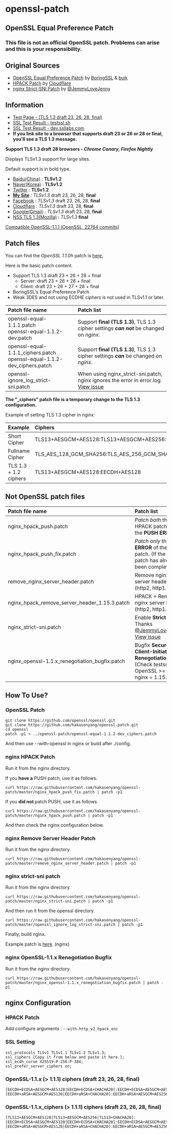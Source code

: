 # openssl-patch

## OpenSSL Equal Preference Patch

### This file is not an official OpenSSL patch. Problems can arise and this is your responsibility.

## Original Sources
- [OpenSSL Equal Preference Patch](https://boringssl.googlesource.com/boringssl/+/858a88daf27975f67d9f63e18f95645be2886bfb%5E%21) by [BoringSSL](https://github.com/google/boringssl) & [buik](https://gitlab.com/buik/openssl/blob/openssl-patch/openssl-1.1)
- [HPACK Patch](https://github.com/cloudflare/sslconfig/blob/master/patches/nginx_1.13.1_http2_hpack.patch) by [Cloudflare](https://github.com/cloudflare/sslconfig)
- [nginx Strict-SNI Patch](https://github.com/hakasenyang/openssl-patch/issues/1#issuecomment-421551872) by [@JemmyLoveJenny](https://github.com/JemmyLoveJenny)

## Information

- [Test Page - (TLS 1.3 draft 23, 26, 28, final)](https://ssl.hakase.io/)
- [SSL Test Result - testssl.sh](https://ssl.hakase.io/ssltest/hakase.io.html)
- [SSL Test Result - dev.ssllabs.com](https://dev.ssllabs.com/ssltest/analyze.html?d=hakase.io)
- **If you link site to a browser that supports draft 23 or 26 or 28 or final, you'll see a TLS 1.3 message.**

**Support TLS 1.3 draft 28 browsers - _Chrome Canary, Firefox Nightly_**

Displays TLSv1.3 support for large sites.

Default support is in bold type.
- [Baidu(China)](https://baidu.cn/) : **TLSv1.2**
- [Naver(Korea)](https://naver.com/) : **TLSv1.2**
- [Twitter](https://twitter.com/) : **TLSv1.2**
- [**My Site**](https://hakase.io/) : _TLSv1.3_ draft 23, 26, 28, **final**
- [Facebook](https://facebook.com/) : _TLSv1.3_ draft 23, 26, 28, **final**
- [Cloudflare](https://cloudflare.com/) : _TLSv1.3_ draft 23, 28, **final**
- [Google(Gmail)](https://gmail.com/) : _TLSv1.3_ draft 23, 28, **final**
- [NSS TLS 1.3(Mozilla)](https://tls13.crypto.mozilla.org/) : _TLSv1.3_ **final**

[Compatible OpenSSL-1.1.1 (OpenSSL, 22764 commits)](https://github.com/openssl/openssl/tree/1708e3e85b4a86bae26860aa5d2913fc8eff6086)

## Patch files

You can find the _OpenSSL 1.1.0h_ patch is [here.](https://gitlab.com/buik/openssl/blob/openssl-patch/openssl-1.1/OpenSSL1.1h-equal-preference-cipher-groups.patch)

Here is the basic patch content.
- Support TLS 1.3 draft 23 + 26 + 28 + final
    - Server: draft 23 + 26 + 28 + final
    - Client: draft 23 + 26 + 27 + 28 + final
- BoringSSL's Equal Preference Patch
- Weak 3DES and not using ECDHE ciphers is not used in TLSv1.1 or later.

| Patch file name | Patch list |
| :--- | :--- |
| openssl-equal-1.1.1.patch<br>openssl-equal-1.1.2-dev.patch | Support **final (TLS 1.3)**, TLS 1.3 cipher settings **_can not_** be changed on _nginx_. |
| openssl-equal-1.1.1_ciphers.patch<br>openssl-equal-1.1.2-dev_ciphers.patch | Support **final (TLS 1.3)**, TLS 1.3 cipher settings **_can_** be changed on _nginx_. |
| openssl-ignore_log_strict-sni.patch | When using nginx_strict-sni.patch, nginx ignores the error in error.log. [View issue](https://github.com/hakasenyang/openssl-patch/issues/1#issuecomment-421594901) |

**The "_ciphers" patch file is a temporary change to the TLS 1.3 configuration.**

Example of setting TLS 1.3 cipher in nginx:

| Example | Ciphers |
| :--- | :--- |
| Short Cipher |  TLS13+AESGCM+AES128:TLS13+AESGCM+AES256:TLS13+CHACHA20 |
| Fullname Cipher | TLS_AES_128_GCM_SHA256:TLS_AES_256_GCM_SHA384:TLS_CHACHA20_POLY1305_SHA256 |
| TLS 1.3 + 1.2 ciphers | TLS13+AESGCM+AES128:EECDH+AES128 |

## Not OpenSSL patch files

| Patch file name | Patch list |
| :--- | :--- |
| nginx_hpack_push.patch | _Patch both_ the HPACK patch and the **PUSH ERROR**. |
| nginx_hpack_push_fix.patch | _Patch only_ the **PUSH ERROR** of the hpack patch. (If the HPACK patch has already been completed) |
| remove_nginx_server_header.patch | Remove nginx server header. (http2, http1.1) |
| nginx_hpack_remove_server_header_1.15.3.patch | HPACK + Remove nginx server header. (http2, http1.1) |
| nginx_strict-sni.patch | Enable **Strict-SNI**. Thanks [@JemmyLoveJenny](https://github.com/JemmyLoveJenny). [View issue](https://github.com/hakasenyang/openssl-patch/issues/1#issuecomment-421551872) |
| nginx_openssl-1.1.x_renegotiation_bugfix.patch | Bugfix **Secure Client-Initiated Renegotiation**. (Check testssl.sh) OpenSSL >= 1.1.x, nginx = 1.15.4 |

## How To Use?

### OpenSSL Patch

```
git clone https://github.com/openssl/openssl.git
git clone https://github.com/hakasenyang/openssl-patch.git
cd openssl
patch -p1 < ../openssl-patch/openssl-equal-1.1.2-dev_ciphers.patch
```

And then use --with-openssl in nginx or build after ./config.

### nginx HPACK Patch

Run it from the nginx directory.

If you **have a** PUSH patch, use it as follows.

``curl https://raw.githubusercontent.com/hakasenyang/openssl-patch/master/nginx_hpack_push_fix.patch | patch -p1 ``

If you **did not** patch PUSH, use it as follows.

``curl https://raw.githubusercontent.com/hakasenyang/openssl-patch/master/nginx_hpack_push.patch | patch -p1``

And then check the nginx configuration below.

### nginx Remove Server Header Patch

Run it from the nginx directory.

``curl https://raw.githubusercontent.com/hakasenyang/openssl-patch/master/remove_nginx_server_header.patch | patch -p1``

### nginx strict-sni patch

Run it from the nginx directory.

``curl https://raw.githubusercontent.com/hakasenyang/openssl-patch/master/nginx_strict-sni.patch | patch -p1``

And then run it from the openssl directory.

``curl https://raw.githubusercontent.com/hakasenyang/openssl-patch/master/openssl_ignore_log_strict-sni.patch | patch -p1``

Finally, build nginx.

Example patch is [here](https://github.com/hakasenyang/nginx-build/blob/master/strict-sni-example.patch). (nginx)

### nginx OpenSSL-1.1.x Renegotiation Bugfix

Run it from the nginx directory.

``curl https://raw.githubusercontent.com/hakasenyang/openssl-patch/master/nginx_openssl-1.1.x_renegotiation_bugfix.patch | patch -p1``

## nginx Configuration

### HPACK Patch

Add configure arguments : ``--with-http_v2_hpack_enc``

### SSL Setting
```
ssl_protocols TLSv1 TLSv1.1 TLSv1.2 TLSv1.3;
ssl_ciphers [Copy it from below and paste it here.];
ssl_ecdh_curve X25519:P-256:P-384;
ssl_prefer_server_ciphers on;
```

### OpenSSL-1.1.x (> 1.1.1) ciphers (draft 23, 26, 28, final)
```
[EECDH+ECDSA+AESGCM+AES128|EECDH+ECDSA+CHACHA20]:EECDH+ECDSA+AESGCM+AES256:EECDH+ECDSA+AES128+SHA:EECDH+ECDSA+AES256+SHA:[EECDH+aRSA+AESGCM+AES128|EECDH+aRSA+CHACHA20]:EECDH+aRSA+AESGCM+AES256:EECDH+aRSA+AES128+SHA:EECDH+aRSA+AES256+SHA:RSA+AES128+SHA:RSA+AES256+SHA:RSA+3DES
```

### OpenSSL-1.1.x_ciphers (> 1.1.1) ciphers (draft 23, 26, 28, final)
```
[TLS13+AESGCM+AES128|TLS13+AESGCM+AES256|TLS13+CHACHA20]:[EECDH+ECDSA+AESGCM+AES128|EECDH+ECDSA+CHACHA20]:EECDH+ECDSA+AESGCM+AES256:EECDH+ECDSA+AES128+SHA:EECDH+ECDSA+AES256+SHA:[EECDH+aRSA+AESGCM+AES128|EECDH+aRSA+CHACHA20]:EECDH+aRSA+AESGCM+AES256:EECDH+aRSA+AES128+SHA:EECDH+aRSA+AES256+SHA:RSA+AES128+SHA:RSA+AES256+SHA:RSA+3DES
```
